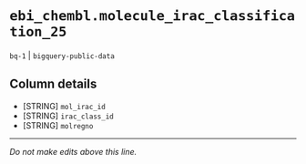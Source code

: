 # `ebi_chembl.molecule_irac_classification_25`
`bq-1` | `bigquery-public-data`

## Column details
* [STRING]    `mol_irac_id`
* [STRING]    `irac_class_id`
* [STRING]    `molregno`

-------------------------------------------------------------------------------
*Do not make edits above this line.*
